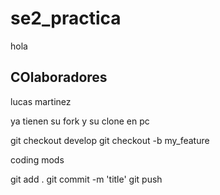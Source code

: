 # se2_practica
hola

## COlaboradores

lucas martinez

ya tienen su fork y su clone en pc

git checkout develop
git checkout -b my_feature

coding mods

git add .
git commit -m 'title'
git push


